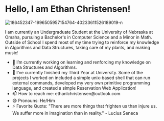 <html>
  <h1>Hello, I am Ethan Christensen!</h1>
  <img src="https://i.ibb.co/F7c2N4j/186452347-1996505957154764-40233611526189019-n.jpg" alt="186452347-1996505957154764-40233611526189019-n" border="0"><br />
  <p>I am currently an Undergraduate Student at the University of Nebraska at Omaha, pursuing a Bachelor's in Computer Science and a Minor in Math. Outside of School I spend most of my time trying to reinforce my knowledge in Algorithms and Data Structures, taking care of my plants, and making music!</p>
  <ul>
    <li>🔭 I’m currently working on learning and renforcing my knowledge on Data Structures and Algorithms.</li>
    <li>🌱 I’ve currently finished my Third Year at University. Some of the projects I worked on included a simple unix-based shell that can run external commands, developed my very own primitive programming language, and created a simple Reservation Web Application!</li>
    <li>📫 How to reach me: ethanlchristensen@outlook.com</li>
    <li>😄 Pronouns: He/Him</li>
    <li>⚡ Favorite Quote: "There are more things that frighten us than injure us. We suffer more in imagination than in reality." - Lucius Seneca</li>
  </ul>
 </html>
